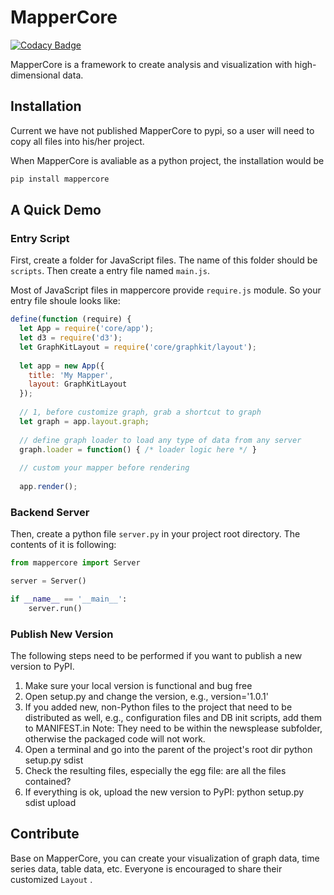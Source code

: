 # MapperCore

[![Codacy Badge](https://api.codacy.com/project/badge/Grade/4affb78857354e45be96167bb765c963)](https://app.codacy.com/app/yaodong/sci-mapper-core?utm_source=github.com&utm_medium=referral&utm_content=yaodong/sci-mapper-core&utm_campaign=Badge_Grade_Dashboard)

MapperCore is a framework to create analysis and visualization with high-dimensional data.

## Installation

Current we have not published MapperCore to pypi, so a user will need to copy all files into his/her project.

When MapperCore is avaliable as a python project, the installation would be

```py
pip install mappercore
```

## A Quick Demo

### Entry Script

First, create a folder for JavaScript files. The name of this folder should be `scripts`. Then create a entry file named `main.js`.

Most of JavaScript files in mappercore provide `require.js` module. So your entry file shoule looks like:

```js
define(function (require) {
  let App = require('core/app');
  let d3 = require('d3');
  let GraphKitLayout = require('core/graphkit/layout');
    
  let app = new App({
    title: 'My Mapper',
    layout: GraphKitLayout
  });
    
  // 1, before customize graph, grab a shortcut to graph
  let graph = app.layout.graph;
    
  // define graph loader to load any type of data from any server
  graph.loader = function() { /* loader logic here */ }
  
  // custom your mapper before rendering
 
  app.render();
```

### Backend Server

Then, create a python file `server.py` in your project root directory. The contents of it is following:

```python
from mappercore import Server

server = Server()

if __name__ == '__main__':
    server.run()
```

### Publish New Version

The following steps need to be performed if you want to publish a new version to PyPI.

1. Make sure your local version is functional and bug free
2. Open setup.py and change the version, e.g., version='1.0.1'
3. If you added new, non-Python files to the project that need to be distributed as well, e.g., configuration files and DB init scripts, add them to MANIFEST.in Note: They need to be within the newsplease subfolder, otherwise the packaged code will not work.
3. Open a terminal and go into the parent of the project's root dir
python setup.py sdist
4. Check the resulting files, especially the egg file: are all the files contained?
5. If everything is ok, upload the new version to PyPI: python setup.py sdist upload

## Contribute

Base on MapperCore, you can create your visualization of graph data, time series data, table data, etc. Everyone is encouraged to share their customized `Layout` .
